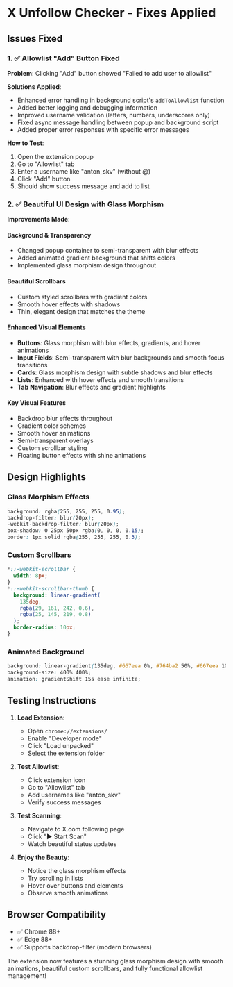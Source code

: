 # X Unfollow Checker - Fixes Applied

## Issues Fixed

### 1. ✅ Allowlist "Add" Button Fixed

**Problem**: Clicking "Add" button showed "Failed to add user to allowlist"

**Solutions Applied**:

- Enhanced error handling in background script's `addToAllowlist` function
- Added better logging and debugging information
- Improved username validation (letters, numbers, underscores only)
- Fixed async message handling between popup and background script
- Added proper error responses with specific error messages

**How to Test**:

1. Open the extension popup
2. Go to "Allowlist" tab
3. Enter a username like "anton_skv" (without @)
4. Click "Add" button
5. Should show success message and add to list

### 2. ✅ Beautiful UI Design with Glass Morphism

**Improvements Made**:

#### Background & Transparency

- Changed popup container to semi-transparent with blur effects
- Added animated gradient background that shifts colors
- Implemented glass morphism design throughout

#### Beautiful Scrollbars

- Custom styled scrollbars with gradient colors
- Smooth hover effects with shadows
- Thin, elegant design that matches the theme

#### Enhanced Visual Elements

- **Buttons**: Glass morphism with blur effects, gradients, and hover animations
- **Input Fields**: Semi-transparent with blur backgrounds and smooth focus
  transitions
- **Cards**: Glass morphism design with subtle shadows and blur effects
- **Lists**: Enhanced with hover effects and smooth transitions
- **Tab Navigation**: Blur effects and gradient highlights

#### Key Visual Features

- Backdrop blur effects throughout
- Gradient color schemes
- Smooth hover animations
- Semi-transparent overlays
- Custom scrollbar styling
- Floating button effects with shine animations

## Design Highlights

### Glass Morphism Effects

```css
background: rgba(255, 255, 255, 0.95);
backdrop-filter: blur(20px);
-webkit-backdrop-filter: blur(20px);
box-shadow: 0 25px 50px rgba(0, 0, 0, 0.15);
border: 1px solid rgba(255, 255, 255, 0.3);
```

### Custom Scrollbars

```css
*::-webkit-scrollbar {
  width: 8px;
}
*::-webkit-scrollbar-thumb {
  background: linear-gradient(
    135deg,
    rgba(29, 161, 242, 0.6),
    rgba(25, 145, 219, 0.8)
  );
  border-radius: 10px;
}
```

### Animated Background

```css
background: linear-gradient(135deg, #667eea 0%, #764ba2 50%, #667eea 100%);
background-size: 400% 400%;
animation: gradientShift 15s ease infinite;
```

## Testing Instructions

1. **Load Extension**:
   - Open `chrome://extensions/`
   - Enable "Developer mode"
   - Click "Load unpacked"
   - Select the extension folder

2. **Test Allowlist**:
   - Click extension icon
   - Go to "Allowlist" tab
   - Add usernames like "anton_skv"
   - Verify success messages

3. **Test Scanning**:
   - Navigate to X.com following page
   - Click "▶️ Start Scan"
   - Watch beautiful status updates

4. **Enjoy the Beauty**:
   - Notice the glass morphism effects
   - Try scrolling in lists
   - Hover over buttons and elements
   - Observe smooth animations

## Browser Compatibility

- ✅ Chrome 88+
- ✅ Edge 88+
- ✅ Supports backdrop-filter (modern browsers)

The extension now features a stunning glass morphism design with smooth
animations, beautiful custom scrollbars, and fully functional allowlist
management!
